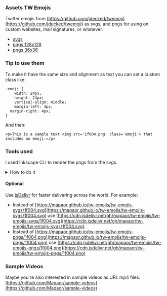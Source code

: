 ### Assets TW Emojis
Twitter emojis from [https://github.com/jdecked/twemoji](https://github.com/jdecked/twemoji) as svgs, and pngs for using on custom websites, mail signatures, or whatever.
- [svgs](./tw-emojis-svgs)
- [pngs 128x128](./tw-emojis-pngs)
- [pngs 36x36](./tw-emojis-pngs-36x36)

### Tip to use them
To make it have the same size and alignment as text you can set a custom class like:

```
.emoji { 
	width: 24px; 
	height: 24px; 
	vertical-align: middle; 
	margin-left: 4px;
  margin-right: 4px;
} 
```

And then:
```
<p>This is a sample text <img src='1f004.png' class='emoji'> that includes an emoji.</p>
```

### Tools used
I used Inkscape CLI to render the pngs from the svgs. 
<details>
  
<summary>How to do it</summary>

Note: this is only displayed properly in the markdown file, not in the github pages version of the markdown file.

### Install Inkscape and add it to PATH

1. To install Inkscape, simply download the Inkscape app (GUI) from [https://inkscape.org/release/](https://inkscape.org/release/).
2. Inkscape CLI would be automatically installed but probably won't be added to PATH.
   1. Check if is added to PATH with:
      
      ```
      inkscape --version
      ```
      
      If it does not return a version number it means Inkscape is not added to PATH.
      
   3. To add it to PATH for Windows, first do Win+R and type `C:\Program Files\Inkscape\bin`. Check there is an executable `inkscape.exe`.
   4. If there is great, we'll add it by searching (in the windows search) 'system environment variables' > 'environment variables' > 'system variables' > 'Path' > 'Edit' > 'New' > 'C:\Program Files\Inkscape\bin' > 'Accept', 'Accept', 'Accept'.
   5. Close the terminal, open a new one and check again with `inkscape --version`. It should return something like `Inkscape 1.3.2 (091e20e, 2023-11-25, custom)`.


#### Use Inkscape CLI
For example to render an individual file we would do:

```
inkscape input.svg --export-filename=output.png --export-width=128 --export-height=128
```

And the powershell script used for this repo was:

<details>

<summary>Simpler version</summary>

```
$inputDir = "tw-emojis-svgs"
$outputDir = "tw-emojis-pngs"

New-Item -ItemType Directory -Force -Path $outputDir

Get-ChildItem "$inputDir\*.svg" | ForEach-Object {
    $filename = $_.BaseName
    inkscape "$($_.FullName)" `
        --export-filename="$outputDir\$filename.png" `
        --export-width=128 --export-height=128
}
```

</details>

```
$inputDir = "tw-emojis-svgs"
$outputDir = "tw-emojis-pngs"

New-Item -ItemType Directory -Force -Path $outputDir | Out-Null

$svgFiles = Get-ChildItem "$inputDir\*.svg"
$total = $svgFiles.Count
$counter = 0

foreach ($file in $svgFiles) {
    $counter++
    $filename = $file.BaseName

    inkscape "$($file.FullName)" `
        --export-filename="$outputDir\$filename.png" `
        --export-width=128 --export-height=128

    Write-Host "[$counter/$total] Converted: $filename.svg -> $filename.png"
}

Write-Host "`n✅ Done! Converted $counter SVG files to PNGs in '$outputDir'."
```

</details>

#### Optional
Use [jsDelivr](https://www.jsdelivr.com/) for faster delivering across the world. For example:
- Instead of [https://mapaor.github.io/tw-emojis/tw-emojis-svgs/1f004.svg](https://mapaor.github.io/tw-emojis/tw-emojis-svgs/1f004.svg) use [https://cdn.jsdelivr.net/gh/mapaor/tw-emojis/tw-emojis-svgs/1f004.svg](https://cdn.jsdelivr.net/gh/mapaor/tw-emojis/tw-emojis-svgs/1f004.svg).
- Instead of [https://mapaor.github.io/tw-emojis/tw-emojis-pngs/1f004.png](https://mapaor.github.io/tw-emojis/tw-emojis-pngs/1f004.png) use [https://cdn.jsdelivr.net/gh/mapaor/tw-emojis/tw-emojis-pngs/1f004.png](https://cdn.jsdelivr.net/gh/mapaor/tw-emojis/tw-emojis-pngs/1f004.png)

### Sample Videos
Maybe you're also interested in sample videos as URL mp4 files: [https://github.com/Mapaor/sample-videos](https://github.com/Mapaor/sample-videos)
